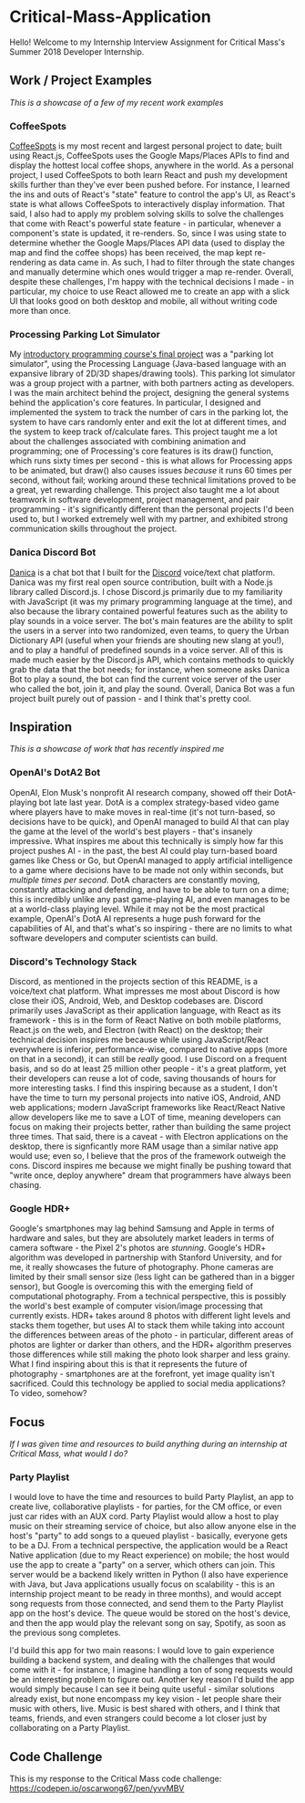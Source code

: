 # Critical-Mass-Application
Hello! Welcome to my Internship Interview Assignment for Critical Mass's Summer 2018 Developer Internship.

## Work / Project Examples
*This is a showcase of a few of my recent work examples*

### CoffeeSpots
[CoffeeSpots](https://koffe.surge.sh/ "CoffeeSpots") is my most recent and largest personal project to date; built using React.js, CoffeeSpots uses the Google Maps/Places APIs to find and display the hottest local coffee shops, anywhere in the world. As a personal project, I used CoffeeSpots to both learn React and push my development skills further than they've ever been pushed before. For instance, I learned the ins and outs of React's "state" feature to control the app's UI, as React's state is what allows CoffeeSpots to interactively display information. That said, I also had to apply my problem solving skills to solve the challenges that come with React's powerful state feature - in particular, whenever a component's state is updated, it re-renders. So, since I was using state to determine whether the Google Maps/Places API data (used to display the map and find the coffee shops) has been received, the map kept re-rendering as data came in. As such, I had to filter through the state changes and manually determine which ones would trigger a map re-render. Overall, despite these challenges, I'm happy with the technical decisions I made - in particular, my choice to use React allowed me to create an app with a slick UI that looks good on both desktop and mobile, all without writing code more than once.

### Processing Parking Lot Simulator
My [introductory programming course's final project](https://github.com/oscarwong67/ENGG-233-Parking-Lot-Simulator) was a "parking lot simulator", using the Processing Language (Java-based language with an expansive library of 2D/3D shapes/drawing tools). This parking lot simulator was a group project with a partner, with both partners acting as developers. I was the main architect behind the project, designing the general systems behind the application's core features. In particular, I designed and implemented the system to track the number of cars in the parking lot, the system to have cars randomly enter and exit the lot at different times, and the system to keep track of/calculate fares. This project taught me a lot about the challenges associated with combining animation and programming; one of Processing's core features is its draw() function, which runs sixty times per second - this is what allows for Processing apps to be animated, but draw() also causes issues *because* it runs 60 times per second, without fail; working around these technical limitations proved to be a great, yet rewarding challenge. This project also taught me a lot about teamwork in software development, project management, and pair programming - it's significantly different than the personal projects I'd been used to, but I worked extremely well with my partner, and exhibited strong communication skills throughout the project.

### Danica Discord Bot
[Danica](https://github.com/oscarwong67/danica-bot) is a chat bot that I built for the [Discord](https://discordapp.com/) voice/text chat platform. Danica was my first real open source contribution, built with a Node.js library called Discord.js. I chose Discord.js primarily due to my familiarity with JavaScript (it was my primary programming language at the time), and also because the library contained powerful features such as the ability to play sounds in a voice server. The bot's main features are the ability to split the users in a server into two randomized, even teams, to query the Urban Dictionary API (useful when your friends are shouting new slang at you!), and to play a handful of predefined sounds in a voice server. All of this is made much easier by the Discord.js API, which contains methods to quickly grab the data that the bot needs; for instance, when someone asks Danica Bot to play a sound, the bot can find the current voice server of the user who called the bot, join it, and play the sound. Overall, Danica Bot was a fun project built purely out of passion - and I think that's pretty cool.

## Inspiration
*This is a showcase of work that has recently inspired me*

### OpenAI's DotA2 Bot
OpenAI, Elon Musk's nonprofit AI research company, showed off their DotA-playing bot late last year. DotA is a complex strategy-based video game where players have to make moves in real-time (it's not turn-based, so decisions have to be quick), and OpenAI managed to build AI that can play the game at the level of the world's best players - that's insanely impressive. What inspires me about this technically is simply how far this project pushes AI - in the past, the best AI could play turn-based board games like Chess or Go, but OpenAI managed to apply artificial intelligence to a game where decisions have to be made not only within seconds, but *multiple times per second*. DotA characters are constantly moving, constantly attacking and defending, and have to be able to turn on a dime; this is incredibly unlike any past game-playing AI, and even manages to be at a world-class playing level. While it may not be the most practical example, OpenAI's DotA AI represents a huge push forward for the capabilities of AI, and that's what's so inspiring - there are no limits to what software developers and computer scientists can build.

### Discord's Technology Stack
Discord, as mentioned in the projects section of this README, is a voice/text chat platform. What impresses me most about Discord is how close their iOS, Android, Web, and Desktop codebases are. Discord primarily uses JavaScript as their application language, with React as its framework - this is in the form of React Native on both mobile platforms, React.js on the web, and Electron (with React) on the desktop; their technical decision inspires me because while using JavaScript/React everywhere is inferior, performance-wise, compared to native apps (more on that in a second), it can still be *really* good. I use Discord on a frequent basis, and so do at least 25 million other people - it's a great platform, yet their developers can reuse a lot of code, saving thousands of hours for more interesting tasks. I find this inspiring because as a student, I don't have the time to turn my personal projects into native iOS, Android, AND web applications; modern JavaScript frameworks like React/React Native allow developers like me to save a LOT of time, meaning developers can focus on making their projects better, rather than building the same project three times. That said, there is a caveat - with Electron applications on the desktop, there is signficantly more RAM usage than a similar native app would use; even so, I believe that the pros of the framework outweigh the cons. Discord inspires me because we might finally be pushing toward that "write once, deploy anywhere" dream that programmers have always been chasing.

### Google HDR+
Google's smartphones may lag behind Samsung and Apple in terms of hardware and sales, but they are absolutely market leaders in terms of camera software - the Pixel 2's photos are *stunning*. Google's HDR+ algorithm was developed in partnership with Stanford University, and for me, it really showcases the future of photography. Phone cameras are limited by their small sensor size (less light can be gathered than in a bigger sensor), but Google is overcoming this with the emerging field of computational photography. From a technical perspective, this is possibly the world's best example of computer vision/image processing that currently exists. HDR+ takes around 8 photos with different light levels and stacks them together, but uses AI to stack them while taking into account the differences between areas of the photo - in particular, different areas of photos are lighter or darker than others, and the HDR+ algorithm preserves those differences while still making the photo look sharper and less grainy. What I find inspiring about this is that it represents the future of photography - smartphones are at the forefront, yet image quality isn't sacrificed. Could this technology be applied to social media applications? To video, somehow?

## Focus
*If I was given time and resources to build anything during an internship at Critical Mass, what would I do?*

### Party Playlist
I would love to have the time and resources to build Party Playlist, an app to create live, collaborative playlists - for parties, for the CM office, or even just car rides with an AUX cord. Party Playlist would allow a host to play music on their streaming service of choice, but also allow anyone else in the host's "party" to add songs to a queued playlist - basically, everyone gets to be a DJ. From a technical perspective, the application would be a React Native application (due to my React experience) on mobile; the host would use the app to create a "party" on a server, which others can join. This server would be a backend likely written in Python (I also have experience with Java, but Java applications usually focus on scalability - this is an internship project meant to be ready in three months), and would accept song requests from those connected, and send them to the Party Playlist app on the host's device. The queue would be stored on the host's device, and then the app would play the relevant song on say, Spotify, as soon as the previous song completes.

I'd build this app for two main reasons: I would love to gain experience building a backend system, and dealing with the challenges that would come with it - for instance, I imagine handling a ton of song requests would be an interesting problem to figure out. Another key reason I'd build the app would simply because I can see it being quite useful - similar solutions already exist, but none encompass my key vision - let people share their music with others, live. Music is best shared with others, and I think that teams, friends, and even strangers could become a lot closer just by collaborating on a Party Playlist.

## Code Challenge
This is my response to the Critical Mass code challenge: https://codepen.io/oscarwong67/pen/yvvMBV
